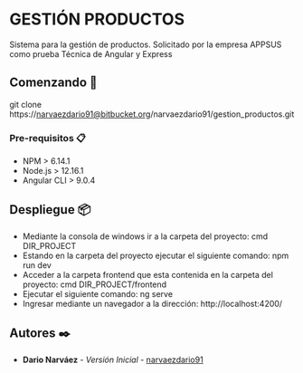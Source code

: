 # GESTIÓN PRODUCTOS

Sistema para la gestión de productos. Solicitado por la empresa APPSUS como prueba Técnica de Angular y Express

## Comenzando 🚀

git clone https://narvaezdario91@bitbucket.org/narvaezdario91/gestion_productos.git

### Pre-requisitos 📋

* NPM > 6.14.1
* Node.js > 12.16.1
* Angular CLI > 9.0.4

## Despliegue 📦

* Mediante la consola de windows ir a la carpeta del proyecto: cmd DIR_PROJECT
* Estando en la carpeta del proyecto ejecutar el siguiente comando: npm run dev
* Acceder a la carpeta frontend que esta contenida en la carpeta del proyecto: cmd DIR_PROJECT/frontend
* Ejecutar el siguiente comando: ng serve
* Ingresar mediante un navegador a la dirección: http://localhost:4200/

## Autores ✒️

* **Dario Narváez** - *Versión Inicial* - [narvaezdario91](https://bitbucket.org/narvaezdario91)